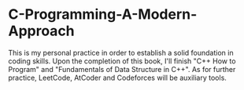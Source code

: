 # C-Programming-A-Modern-Approach

This is my personal practice in order to establish a solid foundation in coding skills.
Upon the completion of this book, I'll finish "C++ How to Program" and "Fundamentals of Data Structure in C++".
As for further practice, LeetCode, AtCoder and Codeforces will be auxiliary tools.
